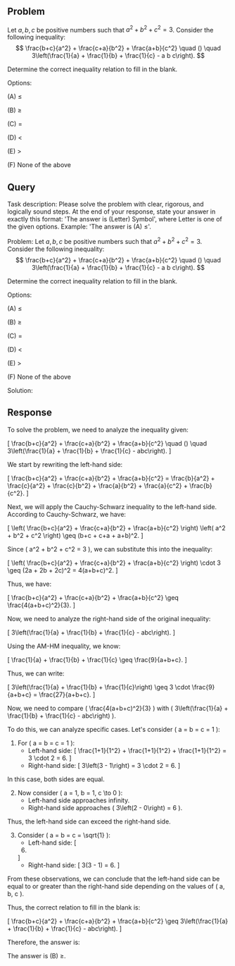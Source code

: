 ## Problem

Let $a, b, c$ be positive numbers such that $a^2 + b^2 + c^2 = 3$. Consider the following inequality:
$$
\frac{b+c}{a^2} + \frac{c+a}{b^2} + \frac{a+b}{c^2} \quad () \quad 3\left(\frac{1}{a} + \frac{1}{b} + \frac{1}{c} - a b c\right).
$$

Determine the correct inequality relation to fill in the blank.

Options:

(A) $\leq$ 

(B) $\geq$

(C) $=$ 

(D) $<$

(E) $>$

(F) None of the above

## Query

Task description: Please solve the problem with clear, rigorous, and logically sound steps. At the end of your response, state your answer in exactly this format: 'The answer is (Letter) Symbol', where Letter is one of the given options. Example: 'The answer is (A) $\leq$'.

Problem: Let $a, b, c$ be positive numbers such that $a^2 + b^2 + c^2 = 3$. Consider the following inequality:
$$
\frac{b+c}{a^2} + \frac{c+a}{b^2} + \frac{a+b}{c^2} \quad () \quad 3\left(\frac{1}{a} + \frac{1}{b} + \frac{1}{c} - a b c\right).
$$

Determine the correct inequality relation to fill in the blank.

Options:

(A) $\leq$ 

(B) $\geq$

(C) $=$ 

(D) $<$

(E) $>$

(F) None of the above

Solution:

## Response

To solve the problem, we need to analyze the inequality given:

\[
\frac{b+c}{a^2} + \frac{c+a}{b^2} + \frac{a+b}{c^2} \quad () \quad 3\left(\frac{1}{a} + \frac{1}{b} + \frac{1}{c} - abc\right).
\]

We start by rewriting the left-hand side:

\[
\frac{b+c}{a^2} + \frac{c+a}{b^2} + \frac{a+b}{c^2} = \frac{b}{a^2} + \frac{c}{a^2} + \frac{c}{b^2} + \frac{a}{b^2} + \frac{a}{c^2} + \frac{b}{c^2}.
\]

Next, we will apply the Cauchy-Schwarz inequality to the left-hand side. According to Cauchy-Schwarz, we have:

\[
\left( \frac{b+c}{a^2} + \frac{c+a}{b^2} + \frac{a+b}{c^2} \right) \left( a^2 + b^2 + c^2 \right) \geq (b+c + c+a + a+b)^2.
\]

Since \( a^2 + b^2 + c^2 = 3 \), we can substitute this into the inequality:

\[
\left( \frac{b+c}{a^2} + \frac{c+a}{b^2} + \frac{a+b}{c^2} \right) \cdot 3 \geq (2a + 2b + 2c)^2 = 4(a+b+c)^2.
\]

Thus, we have:

\[
\frac{b+c}{a^2} + \frac{c+a}{b^2} + \frac{a+b}{c^2} \geq \frac{4(a+b+c)^2}{3}.
\]

Now, we need to analyze the right-hand side of the original inequality:

\[
3\left(\frac{1}{a} + \frac{1}{b} + \frac{1}{c} - abc\right).
\]

Using the AM-HM inequality, we know:

\[
\frac{1}{a} + \frac{1}{b} + \frac{1}{c} \geq \frac{9}{a+b+c}.
\]

Thus, we can write:

\[
3\left(\frac{1}{a} + \frac{1}{b} + \frac{1}{c}\right) \geq 3 \cdot \frac{9}{a+b+c} = \frac{27}{a+b+c}.
\]

Now, we need to compare \( \frac{4(a+b+c)^2}{3} \) with \( 3\left(\frac{1}{a} + \frac{1}{b} + \frac{1}{c} - abc\right) \).

To do this, we can analyze specific cases. Let's consider \( a = b = c = 1 \):

1. For \( a = b = c = 1 \):
   - Left-hand side: 
   \[
   \frac{1+1}{1^2} + \frac{1+1}{1^2} + \frac{1+1}{1^2} = 3 \cdot 2 = 6.
   \]
   - Right-hand side:
   \[
   3\left(3 - 1\right) = 3 \cdot 2 = 6.
   \]

In this case, both sides are equal.

2. Now consider \( a = 1, b = 1, c \to 0 \):
   - Left-hand side approaches infinity.
   - Right-hand side approaches \( 3\left(2 - 0\right) = 6 \).

Thus, the left-hand side can exceed the right-hand side.

3. Consider \( a = b = c = \sqrt{1} \):
   - Left-hand side: 
   \[
   6.
   \]
   - Right-hand side:
   \[
   3(3 - 1) = 6.
   \]

From these observations, we can conclude that the left-hand side can be equal to or greater than the right-hand side depending on the values of \( a, b, c \).

Thus, the correct relation to fill in the blank is:

\[
\frac{b+c}{a^2} + \frac{c+a}{b^2} + \frac{a+b}{c^2} \geq 3\left(\frac{1}{a} + \frac{1}{b} + \frac{1}{c} - abc\right).
\]

Therefore, the answer is:

The answer is (B) $\geq$.